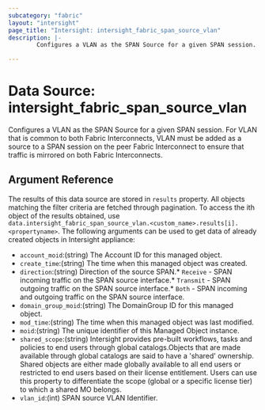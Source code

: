 ```yaml
---
subcategory: "fabric"
layout: "intersight"
page_title: "Intersight: intersight_fabric_span_source_vlan"
description: |-
        Configures a VLAN as the SPAN Source for a given SPAN session. For VLAN that is common to both Fabric Interconnects, VLAN must be added as a source to a SPAN session on the peer Fabric Interconnect to ensure that traffic is mirrored on both Fabric Interconnects.

---
```


# Data Source: intersight_fabric_span_source_vlan
Configures a VLAN as the SPAN Source for a given SPAN session. For VLAN that is common to both Fabric Interconnects, VLAN must be added as a source to a SPAN session on the peer Fabric Interconnect to ensure that traffic is mirrored on both Fabric Interconnects.
## Argument Reference
The results of this data source are stored in `results` property.
All objects matching the filter criteria are fetched through pagination.
To access the ith object of the results obtained, use `data.intersight_fabric_span_source_vlan.<custom_name>.results[i].<propertyname>`.
The following arguments can be used to get data of already created objects in Intersight appliance:
* `account_moid`:(string) The Account ID for this managed object. 
* `create_time`:(string) The time when this managed object was created. 
* `direction`:(string) Direction of the source SPAN.* `Receive` - SPAN incoming traffic on the SPAN source interface.* `Transmit` - SPAN outgoing traffic on the SPAN source interface.* `Both` - SPAN incoming and outgoing traffic on the SPAN source interface. 
* `domain_group_moid`:(string) The DomainGroup ID for this managed object. 
* `mod_time`:(string) The time when this managed object was last modified. 
* `moid`:(string) The unique identifier of this Managed Object instance. 
* `shared_scope`:(string) Intersight provides pre-built workflows, tasks and policies to end users through global catalogs.Objects that are made available through global catalogs are said to have a 'shared' ownership. Shared objects are either made globally available to all end users or restricted to end users based on their license entitlement. Users can use this property to differentiate the scope (global or a specific license tier) to which a shared MO belongs. 
* `vlan_id`:(int) SPAN source VLAN Identifier. 
 
